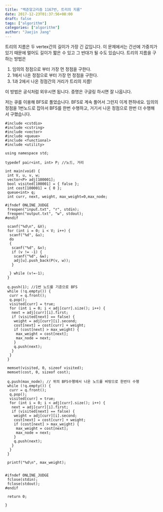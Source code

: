 ```yaml
---
title: "백준알고리즘 1167번, 트리의 지름"
date: 2017-12-23T01:37:56+08:00
draft: false
tags: ["algorithm"]
categories: ["algorithm"]
author: "Jaejin Jang"
---
```


트리의 지름은 두 vertex간의 길이가 가장 긴 값입니다. 
이 문제에서는 간선에 가중치가 있기 때문에 멀어도 길이가 짧은 수 있고 그 반대가 될 수도 있습니다.
트리의 지름을 구하는 방법은 

1. 임의의 정점으로 부터 가장 먼 정점을 구한다.
2. 1에서 나온 정점으로 부터 가장 먼 정점을 구한다.
3. 1과 2에서 나온 정점간의 거리가 트리의 지름!

이 방법은 공식처럼 외우시면 됩니다. 증명은 구글링 하시면 잘 나옵니다.

저는 큐를 이용해 BFS로 풀었습니다. BFS로 계속 풀어서 그런지 이게 편하네요.
임의의 정점을 1번노드로 잡아서 BFS를 한번 수행하고, 거기서 나온 정점으로 한번 더 수행해서 구했습니다.
```
#include <cstdio>
#include <cstring>
#include <vector>
#include <queue>
#include <functional>
#include <utility>

using namespace std;

typedef pair<int, int> P; //노드, 거리

int main(void) {
 int V, u, v, w;
 vector<P> adj[100001];
 bool visited[100001] = { false };
 int cost[100001] = { 0 };
 queue<int> q;
 int curr, next, weight, max_weight=0,max_node;

#ifndef ONLINE_JUDGE
 freopen("input.txt", "r", stdin);
 freopen("output.txt", "w", stdout);
#endif

 scanf("%d\n", &V);
 for (int i = 0; i < V; i++) {
  scanf("%d", &u);
  do
  {
   scanf("%d", &v);
   if (v != -1) {
    scanf("%d", &w);
    adj[u].push_back(P(v, w));
   }

  } while (v!=-1);  
 }

 q.push(1); //1번 노드를 기준으로 BFS
 while (!q.empty()) {
  curr = q.front();
  q.pop();
  visited[curr] = true;
  for (int i = 0; i < adj[curr].size(); i++) {
   next = adj[curr][i].first;
   if (visited[next] == false) {
    weight = adj[curr][i].second;
    cost[next] = cost[curr] + weight;
    if (cost[next] > max_weight) {
     max_weight = cost[next];
     max_node = next;
    }
    q.push(next);
   }
  }
 }

 memset(visited, 0, sizeof visited);
 memset(cost, 0, sizeof cost);

 q.push(max_node); // 위의 BFS수행에서 나온 노드를 바탕으로 한번더 수행
 while (!q.empty()) {
  curr = q.front();
  q.pop();
  visited[curr] = true;
  for (int i = 0; i < adj[curr].size(); i++) {
   next = adj[curr][i].first;
   if (visited[next] == false) {
    weight = adj[curr][i].second;
    cost[next] = cost[curr] + weight;
    if (cost[next] > max_weight) {
     max_weight = cost[next];
     max_node = next;
    }
    q.push(next);
   }
  }
 }

 printf("%d\n", max_weight);


#ifndef ONLINE_JUDGE
 fclose(stdin);
 fclose(stdout);
#endif

 return 0;

}
```

